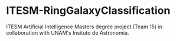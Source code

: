 # ITESM-RingGalaxyClassification
ITESM Artificial Intelligence Masters degree project (Team 15) in collaboration with UNAM's Insituto de Astronomía.
